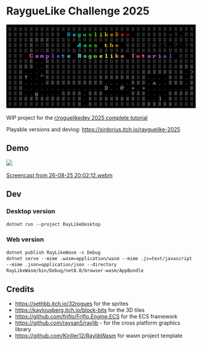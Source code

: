 # RaygueLike Challenge 2025
![](/Resources//challenge_logo.png)

WIP project for the [r/roguelikedev 2025 complete tutorial](https://old.reddit.com/r/roguelikedev/wiki/python_tutorial_series)

Playable versions and devlog: https://sirdorius.itch.io/rayguelike-2025

## Demo
![](https://img.itch.zone/aW1nLzIzMDEyMjQ3LnBuZw==/original/us69f5.png)

[Screencast from 26-08-25 20:02:12.webm](https://github.com/user-attachments/assets/a435c675-6d40-40d2-91c6-ef19cfa5752f)

## Dev
### Desktop version
```
dotnet run --project RayLikeDesktop
```
### Web version
```
dotnet publish RayLikeWasm -c Debug
dotnet serve --mime .wasm=application/wasm --mime .js=text/javascript --mime .json=application/json --directory RayLikeWasm/bin/Debug/net8.0/browser-wasm/AppBundle
```

## Credits
- https://sethbb.itch.io/32rogues for the sprites
- https://kaylousberg.itch.io/block-bits for the 3D tiles
- https://github.com/friflo/Friflo.Engine.ECS for the ECS framework
- https://github.com/raysan5/raylib - for the cross platform graphics library
- https://github.com/Kiriller12/RaylibWasm for wasm project template
